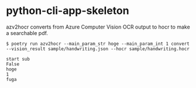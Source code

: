 # python-cli-app-skeleton
azv2hocr converts from Azure Computer Vision OCR output to hocr to make a searchable pdf.


``` shell
$ poetry run azv2hocr --main_param_str hoge --main_param_int 1 convert --vision_result sample/handwriting.json --hocr sample/handwriting.hocr
```

``` shell
start sub
False
hoge
1
fuga
```
